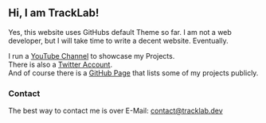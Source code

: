 ## Hi, I am TrackLab!

Yes, this website uses GitHubs default Theme so far. I am not a web developer, but I will take time to write a decent website. Eventually.

I run a [YouTube Channel](https://www.youtube.com/c/TrackLab/featured) to showcase my Projects.</br>
There is also a [Twitter Account](https://twitter.com/TrackLabs).</br>
And of course there is a [GitHub Page](https://github.com/TrackLab) that lists some of my projects publicly.</br>  

### Contact
The best way to contact me is over E-Mail: contact@tracklab.dev
